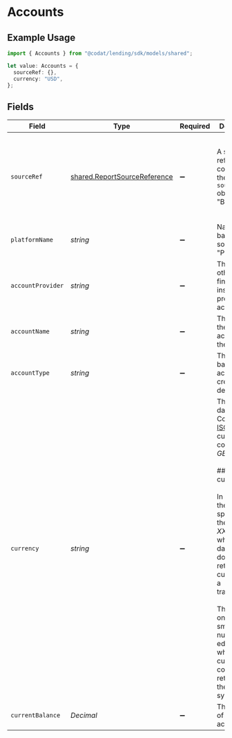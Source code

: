 # Accounts

## Example Usage

```typescript
import { Accounts } from "@codat/lending/sdk/models/shared";

let value: Accounts = {
  sourceRef: {},
  currency: "USD",
};
```

## Fields

| Field                                                                                                                                                                                                                                                                                                                                                                                        | Type                                                                                                                                                                                                                                                                                                                                                                                         | Required                                                                                                                                                                                                                                                                                                                                                                                     | Description                                                                                                                                                                                                                                                                                                                                                                                  | Example                                                                                                                                                                                                                                                                                                                                                                                      |
| -------------------------------------------------------------------------------------------------------------------------------------------------------------------------------------------------------------------------------------------------------------------------------------------------------------------------------------------------------------------------------------------- | -------------------------------------------------------------------------------------------------------------------------------------------------------------------------------------------------------------------------------------------------------------------------------------------------------------------------------------------------------------------------------------------- | -------------------------------------------------------------------------------------------------------------------------------------------------------------------------------------------------------------------------------------------------------------------------------------------------------------------------------------------------------------------------------------------- | -------------------------------------------------------------------------------------------------------------------------------------------------------------------------------------------------------------------------------------------------------------------------------------------------------------------------------------------------------------------------------------------- | -------------------------------------------------------------------------------------------------------------------------------------------------------------------------------------------------------------------------------------------------------------------------------------------------------------------------------------------------------------------------------------------- |
| `sourceRef`                                                                                                                                                                                                                                                                                                                                                                                  | [shared.ReportSourceReference](../../../sdk/models/shared/reportsourcereference.md)                                                                                                                                                                                                                                                                                                          | :heavy_minus_sign:                                                                                                                                                                                                                                                                                                                                                                           | A source reference containing the `sourceType` object "Banking".                                                                                                                                                                                                                                                                                                                             | {<br/>"Example": {<br/>"value": {<br/>"sourceRef": {<br/>"sourceType": "Banking"<br/>}<br/>}<br/>}<br/>}                                                                                                                                                                                                                                                                                     |
| `platformName`                                                                                                                                                                                                                                                                                                                                                                               | *string*                                                                                                                                                                                                                                                                                                                                                                                     | :heavy_minus_sign:                                                                                                                                                                                                                                                                                                                                                                           | Name of the banking data source, e.g. "Plaid".                                                                                                                                                                                                                                                                                                                                               |                                                                                                                                                                                                                                                                                                                                                                                              |
| `accountProvider`                                                                                                                                                                                                                                                                                                                                                                            | *string*                                                                                                                                                                                                                                                                                                                                                                                     | :heavy_minus_sign:                                                                                                                                                                                                                                                                                                                                                                           | The bank or other financial institution providing the account.                                                                                                                                                                                                                                                                                                                               |                                                                                                                                                                                                                                                                                                                                                                                              |
| `accountName`                                                                                                                                                                                                                                                                                                                                                                                | *string*                                                                                                                                                                                                                                                                                                                                                                                     | :heavy_minus_sign:                                                                                                                                                                                                                                                                                                                                                                           | The name of the account according to the provider.                                                                                                                                                                                                                                                                                                                                           |                                                                                                                                                                                                                                                                                                                                                                                              |
| `accountType`                                                                                                                                                                                                                                                                                                                                                                                | *string*                                                                                                                                                                                                                                                                                                                                                                                     | :heavy_minus_sign:                                                                                                                                                                                                                                                                                                                                                                           | The type of banking account, e.g. credit or debit.                                                                                                                                                                                                                                                                                                                                           |                                                                                                                                                                                                                                                                                                                                                                                              |
| `currency`                                                                                                                                                                                                                                                                                                                                                                                   | *string*                                                                                                                                                                                                                                                                                                                                                                                     | :heavy_minus_sign:                                                                                                                                                                                                                                                                                                                                                                           | The currency data type in Codat is the [ISO 4217](https://en.wikipedia.org/wiki/ISO_4217) currency code, e.g. _GBP_.<br/><br/>## Unknown currencies<br/><br/>In line with the ISO 4217 specification, the code _XXX_ is used when the data source does not return a currency for a transaction. <br/><br/>There are only a very small number of edge cases where this currency code is returned by the Codat system. | GBP                                                                                                                                                                                                                                                                                                                                                                                          |
| `currentBalance`                                                                                                                                                                                                                                                                                                                                                                             | *Decimal*                                                                                                                                                                                                                                                                                                                                                                                    | :heavy_minus_sign:                                                                                                                                                                                                                                                                                                                                                                           | The balance of the bank account.                                                                                                                                                                                                                                                                                                                                                             |                                                                                                                                                                                                                                                                                                                                                                                              |